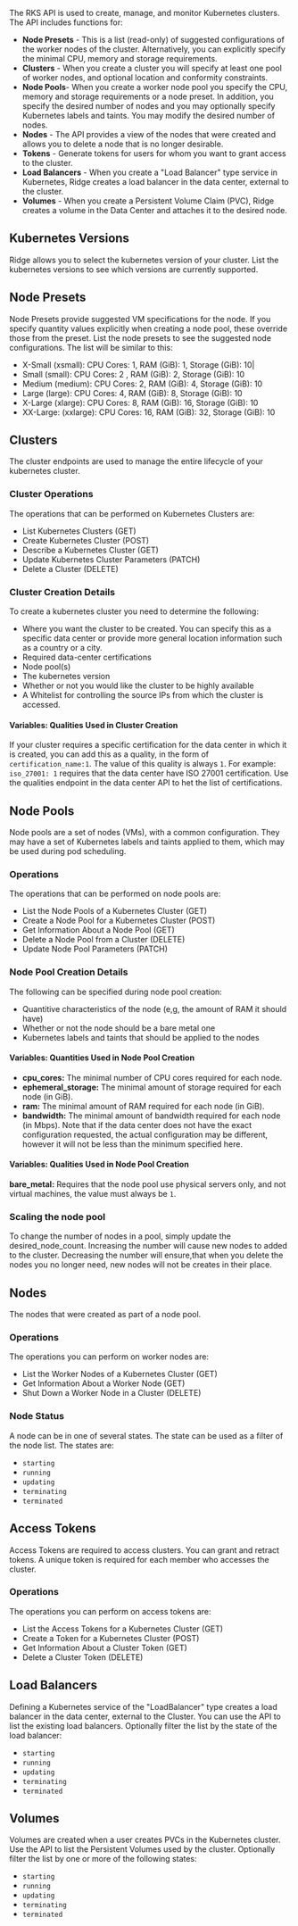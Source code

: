﻿The RKS API is used to create, manage, and monitor Kubernetes clusters. The API includes functions for:
-  **Node Presets**  - This is a list (read-only) of suggested configurations of the worker nodes of the cluster. Alternatively, you can explicitly specify the minimal CPU, memory and storage requirements.
-  **Clusters**  - When you create a cluster you will specify at least one pool of worker nodes, and optional location and conformity constraints.
-  **Node Pools**- When you create a worker node pool you specify the CPU, memory and storage requirements or a node preset. In addition, you specify the desired number of nodes and you may optionally specify Kubernetes labels and taints. You may modify the desired number of nodes.
-  **Nodes**  - The API provides a view of the nodes that were created and allows you to delete a node that is no longer desirable.
-  **Tokens**  - Generate tokens for users for whom you want to grant access to the cluster.
-  **Load Balancers** - When you create a "Load Balancer" type service in Kubernetes, Ridge creates a load balancer in the data center, external to the cluster.
-  **Volumes**  - When you create a Persistent Volume Claim (PVC), Ridge creates a volume in the Data Center and attaches it to the desired node.
## Kubernetes Versions
Ridge allows you to select the kubernetes version of your cluster. List the kubernetes versions to see which versions are currently supported.
##  Node Presets
Node Presets provide suggested VM specifications for the node. If you specify quantity values explicitly when creating a node pool, these override those from the preset. List the node presets to see the suggested node configurations. The list will be similar to this:
- X-Small (xsmall): CPU Cores: 1, RAM (GiB): 1, Storage (GiB): 10|
- Small (small): CPU Cores: 2 , RAM (GiB): 2, Storage (GiB): 10
- Medium (medium): CPU Cores: 2, RAM (GiB): 4, Storage (GiB): 10
- Large (large): CPU Cores: 4, RAM (GiB): 8, Storage (GiB): 10
- X-Large (xlarge): CPU Cores: 8, RAM (GiB): 16, Storage (GiB): 10
- XX-Large: (xxlarge): CPU Cores: 16, RAM (GiB): 32, Storage (GiB): 10
##  Clusters
The cluster endpoints are used to manage the entire lifecycle of your kubernetes cluster.
###  Cluster Operations
The operations that can be performed on Kubernetes Clusters are:
- List Kubernetes Clusters (GET)
- Create Kubernetes Cluster (POST)
- Describe a Kubernetes Cluster (GET)
- Update Kubernetes Cluster Parameters (PATCH)
- Delete a Cluster (DELETE)
###  Cluster Creation Details
To create a kubernetes cluster you need to determine the following:
- Where you want the cluster to be created. You can specify this as a specific data center or provide more general location information such as a country or a city.
- Required data-center certifications
- Node pool(s)
- The kubernetes version
- Whether or not you would like the cluster to be highly available
- A Whitelist for controlling the source IPs from which the cluster is accessed.
####  Variables: Qualities Used in Cluster Creation
If your cluster requires a specific certification for the data center in which it is created, you can add this as a quality, in the form of `certification_name:1`. The value of this quality is always `1`.
For example: `iso_27001: 1` requires that the data center have ISO 27001 certification.
Use the qualities endpoint in the data center API to het the list of certifications.
##  Node Pools
Node pools are a set of nodes (VMs), with a common configuration. They may have a set of Kubernetes labels and taints applied to them, which may be used during pod scheduling.
###  Operations
The operations that can be performed on node pools are:
- List the Node Pools of a Kubernetes Cluster (GET)
- Create a Node Pool for a Kubernetes Cluster (POST)
- Get Information About a Node Pool (GET)
- Delete a Node Pool from a Cluster (DELETE)
- Update Node Pool Parameters (PATCH)
###  Node Pool Creation Details
The following can be specified during node pool creation:
- Quantitive characteristics of the node (e,g, the amount of RAM it should have)
- Whether or not the node should be a bare metal one
- Kubernetes labels and taints that should be applied to the nodes
#### Variables: Quantities Used in Node Pool Creation
- **cpu_cores:** The minimal number of CPU cores required for each node.
- **ephemeral_storage:** The minimal amount of storage required for each node (in GiB).
- **ram:** The minimal amount of RAM required for each node (in GiB).
- **bandwidth:** The minimal amount of bandwidth required for each node (in Mbps).
Note that if the data center does not have the exact configuration requested, the actual configuration may be different, however it will not be less than the minimum specified here.
#### Variables: Qualities Used in Node Pool Creation
**bare_metal:** Requires that the node pool use physical servers only, and not virtual machines, the value must always be `1`.
###  Scaling the node pool
To change the number of nodes in a pool, simply update the desired_node_count. Increasing the number will cause  new nodes to added to the cluster. Decreasing the number will ensure,that when you delete the nodes you no longer need, new nodes will not be creates in their place.
##  Nodes
The nodes that were created as part of a node pool.
###  Operations
The operations you can perform on worker nodes are:
- List the Worker Nodes of a Kubernetes Cluster (GET)
- Get Information About a Worker Node (GET)
- Shut Down a Worker Node in a Cluster (DELETE)
### Node Status
A node can be in one of several states. The state can be used as a filter of the node list. The states are:
-  `starting`
-  `running`
-  `updating`
-  `terminating`
-  `terminated`
##  Access Tokens
Access Tokens are required to access clusters. You can grant and retract tokens. A unique token is required for each member who accesses the cluster.
###  Operations
The operations you can perform on access tokens are:
- List the Access Tokens for a Kubernetes Cluster (GET)
- Create a Token for a Kubernetes Cluster (POST)
- Get Information About a Cluster Token (GET)
- Delete a Cluster Token (DELETE)
## Load Balancers
Defining a Kubernetes service of the "LoadBalancer" type creates a load balancer in the data center, external to the Cluster.
You can use the API to list the existing load balancers. Optionally filter the list by the state of the load balancer:
-  `starting`
-  `running`
-  `updating`
-  `terminating`
-  `terminated`
## Volumes
Volumes are created when a user creates PVCs in the Kubernetes cluster.
Use the API to list the Persistent Volumes used by the cluster.
Optionally filter the list by one or more of the following states:
-  `starting`
-  `running`
-  `updating`
-  `terminating`
-  `terminated`
